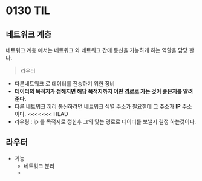 # 0130 TIL

## 네트워크 계층 
네트워크 계층 에서는 네트워크 와 네트워크 간에 통신을 가능하게 하는 역할을 담당 한다.   
>라우터 
- 다른네트워크 로 데이터를 전송하기 위한 장비 
- **데이터의 목적지가 정해지면 해당 목적지까지 어떤 경로로 가는 것이 좋은지를 알려준다.**
- 다른 네트워크 끼리 통신하려면 네트워크 식별 주소가 필요한데 그 주소가 **IP** 주소이다.
<<<<<<< HEAD
- 라우팅 : ip 를 목적지로 정한후 그의 맞는 경로로 데이터를 보낼지 결정 하는것이다.
## 라우터 
- 기능  
  - 네트워크 분리 
  - 
